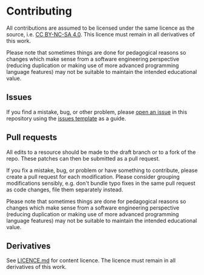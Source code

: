 # Contributing

All contributions are assumed to be licensed under the same licence as the source, i.e. [CC BY-NC-SA 4.0](https://creativecommons.org/licenses/by-nc-sa/4.0/). This licence must remain in all derivatives of this work. 

Please note that sometimes things are done for pedagogical reasons so changes which make sense from a software engineering perspective (reducing duplication or making use of more advanced programming language features) may not be suitable to maintain the intended educational value.

## Issues

If you find a mistake, bug, or other problem, please [open an issue](https://github.com/raspberrypilearning/ada-code-samples/issues) in this repository using the [issues template](https://github.com/raspberrypilearning/ada-code-samples/blob/main/.github/ISSUE_TEMPLATE/custom.md) as a guide.

## Pull requests

All edits to a resource should be made to the draft branch or to a fork of the repo. These patches can then be submitted as a pull request.

If you fix a mistake, bug, or problem or have something to contribute, please create a pull request for each modification. Please consider grouping modifications sensibly, e.g. don't bundle typo fixes in the same pull request as code changes, file them separately instead.

Please note that sometimes things are done for pedagogical reasons so changes which make sense from a software engineering perspective (reducing duplication or making use of more advanced programming language features) may not be suitable to maintain the intended educational value.

## Derivatives

See [LICENCE.md](LICENCE.md) for content licence. The licence must remain in all derivatives of this work.
